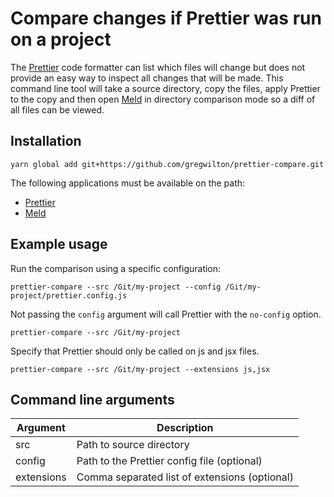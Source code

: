 # Compare changes if Prettier was run on a project

The [Prettier](https://prettier.io/) code formatter can list which files will
change but does not provide an easy way to inspect all changes that will be
made. This command line tool will take a source directory, copy the files, apply
Prettier to the copy and then open [Meld](http://meldmerge.org/) in directory
comparison mode so a diff of all files can be viewed.

## Installation

```
yarn global add git+https://github.com/gregwilton/prettier-compare.git
```

The following applications must be available on the path:
- [Prettier](https://github.com/prettier/prettier)
- [Meld](http://meldmerge.org/)

## Example usage

Run the comparison using a specific configuration:

```
prettier-compare --src /Git/my-project --config /Git/my-project/prettier.config.js
```

Not passing the `config` argument will call Prettier with the `no-config`
option.

```
prettier-compare --src /Git/my-project
```

Specify that Prettier should only be called on js and jsx files.

```
prettier-compare --src /Git/my-project --extensions js,jsx
```

## Command line arguments

Argument   | Description
---------- | ----------------------------------------------
src        | Path to source directory
config     | Path to the Prettier config file (optional)
extensions | Comma separated list of extensions (optional)

